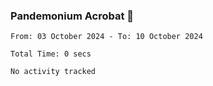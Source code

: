 ### Pandemonium Acrobat 🤸

<!--START_SECTION:waka-->

```all_time
From: 03 October 2024 - To: 10 October 2024

Total Time: 0 secs

No activity tracked
```

<!--END_SECTION:waka-->
